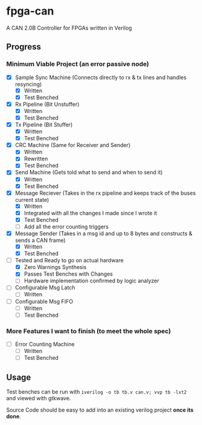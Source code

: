 # fpga-can

A CAN 2.0B Controller for FPGAs written in Verilog

## Progress

### Minimum Viable Project (an error passive node)

* [x] Sample Sync Machine (Connects directly to rx & tx lines and handles resyncing)
  * [x] Written
  * [x] Test Benched
* [x] Rx Pipeline (Bit Unstuffer)
  * [x] Written
  * [x] Test Benched
* [x] Tx Pipeline (Bit Stuffer)
  * [x] Written
  * [x] Test Benched
* [x] CRC Machine (Same for Receiver and Sender)
  * [x] Written
  * [x] Rewritten
  * [x] Test Benched
* [x] Send Machine (Gets told what to send and when to send it)
  * [x] Written
  * [x] Test Benched
* [x] Message Reciever (Takes in the rx pipeline and keeps track of the buses current state)
  * [x] Written
  * [x] Integrated with all the changes I made since I wrote it
  * [x] Test Benched
  * [ ] Add all the error counting triggers
* [x] Message Sender (Takes in a msg id and up to 8 bytes and constructs & sends a CAN frame)
  * [x] Written
  * [x] Test Benched
* [ ] Tested and Ready to go on actual hardware
  * [x] Zero Warnings Synthesis
  * [x] Passes Test Benches with Changes
  * [ ] Hardware implementation confirmed by logic analyzer
* [ ] Configurable Msg Latch
    * [ ] Written
* [ ] Configurable Msg FIFO
    * [ ] Written
    * [ ] Test Benched

### More Features I want to finish (to meet the whole spec)

* [ ] Error Counting Machine
  * [ ] Written
  * [ ] Test Benched

## Usage

Test benches can be run with `iverilog -o tb tb.v can.v; vvp tb -lxt2` and viewed with gtkwave.

Source Code should be easy to add into an existing verilog project **once its done**.
